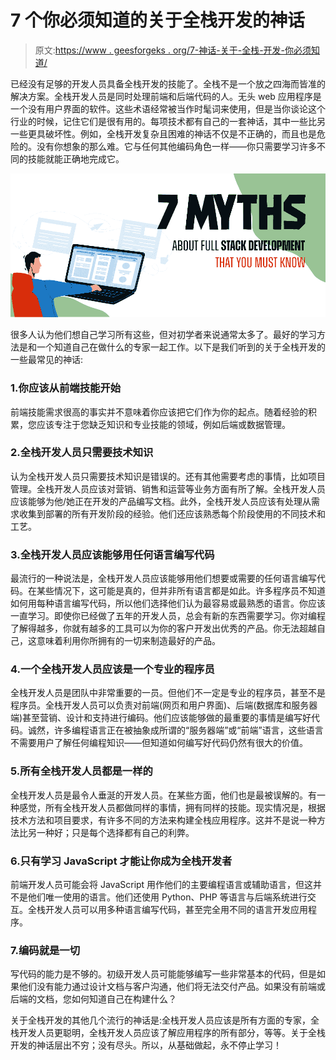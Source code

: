 # 7 个你必须知道的关于全栈开发的神话

> 原文:[https://www . geesforgeks . org/7-神话-关于-全栈-开发-你必须知道/](https://www.geeksforgeeks.org/7-myths-about-full-stack-development-that-you-must-know/)

已经没有足够的开发人员具备全栈开发的技能了。全栈不是一个放之四海而皆准的解决方案。全栈开发人员是同时处理前端和后端代码的人。无头 web 应用程序是一个没有用户界面的软件。这些术语经常被当作时髦词来使用，但是当你谈论这个行业的时候，记住它们是很有用的。每项技术都有自己的一套神话，其中一些比另一些更具破坏性。例如，全栈开发复杂且困难的神话不仅是不正确的，而且也是危险的。没有你想象的那么难。它与任何其他编码角色一样——你只需要学习许多不同的技能就能正确地完成它。

![7-Myths-About-Full-Stack-Development-That-You-Must-Know](img/c4e281f559674858db29ba381d3714ff.png)

很多人认为他们想自己学习所有这些，但对初学者来说通常太多了。最好的学习方法是和一个知道自己在做什么的专家一起工作。以下是我们听到的关于全栈开发的一些最常见的神话:

### 1.你应该从前端技能开始

前端技能需求很高的事实并不意味着你应该把它们作为你的起点。随着经验的积累，您应该专注于您缺乏知识和专业技能的领域，例如后端或数据管理。

### 2.全栈开发人员只需要技术知识

认为全栈开发人员只需要技术知识是错误的。还有其他需要考虑的事情，比如项目管理。全栈开发人员应该对营销、销售和运营等业务方面有所了解。全栈开发人员应该能够为他/她正在开发的产品编写文档。此外，全栈开发人员应该有处理从需求收集到部署的所有开发阶段的经验。他们还应该熟悉每个阶段使用的不同技术和工艺。

### 3.全栈开发人员应该能够用任何语言编写代码

最流行的一种说法是，全栈开发人员应该能够用他们想要或需要的任何语言编写代码。在某些情况下，这可能是真的，但并非所有语言都是如此。许多程序员不知道如何用每种语言编写代码，所以他们选择他们认为最容易或最熟悉的语言。你应该一直学习。即使你已经做了五年的开发人员，总会有新的东西需要学习。你对编程了解得越多，你就有越多的工具可以为你的客户开发出优秀的产品。你无法超越自己，这意味着利用你所拥有的一切来制造最好的产品。

### 4.一个全栈开发人员应该是一个专业的程序员

全栈开发人员是团队中非常重要的一员。但他们不一定是专业的程序员，甚至不是程序员。全栈开发人员可以负责对前端(网页和用户界面)、后端(数据库和服务器端)甚至营销、设计和支持进行编码。他们应该能够做的最重要的事情是编写好代码。诚然，许多编程语言正在被抽象成所谓的“服务器端”或“前端”语言，这些语言不需要用户了解任何编程知识——但知道如何编写好代码仍然有很大的价值。

### 5.所有全栈开发人员都是一样的

全栈开发人员是最令人垂涎的开发人员。在某些方面，他们也是最被误解的。有一种感觉，所有全栈开发人员都做同样的事情，拥有同样的技能。现实情况是，根据技术方法和项目要求，有许多不同的方法来构建全栈应用程序。这并不是说一种方法比另一种好；只是每个选择都有自己的利弊。

### 6.只有学习 JavaScript 才能让你成为全栈开发者

前端开发人员可能会将 JavaScript 用作他们的主要编程语言或辅助语言，但这并不是他们唯一使用的语言。他们还使用 Python、PHP 等语言与后端系统进行交互。全栈开发人员可以用多种语言编写代码，甚至完全用不同的语言开发应用程序。

### 7.编码就是一切

写代码的能力是不够的。初级开发人员可能能够编写一些非常基本的代码，但是如果他们没有能力通过设计文档与客户沟通，他们将无法交付产品。如果没有前端或后端的文档，您如何知道自己在构建什么？

关于全栈开发的其他几个流行的神话是:全栈开发人员应该是所有方面的专家，全栈开发人员更聪明，全栈开发人员应该了解应用程序的所有部分，等等。关于全栈开发的神话层出不穷；没有尽头。所以，从基础做起，永不停止学习！